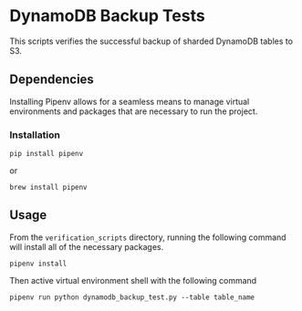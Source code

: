# DynamoDB Backup Tests

This scripts verifies the successful backup of sharded DynamoDB tables to S3.

## Dependencies

Installing Pipenv allows for a seamless means to manage virtual environments and
packages that are necessary to run the project.

### Installation

```
pip install pipenv
```
or
```
brew install pipenv
```

## Usage

From the `verification_scripts` directory, running the following command will install all of
the necessary packages.

```
pipenv install
```
Then active virtual environment shell with the following command

```
pipenv run python dynamodb_backup_test.py --table table_name

```
